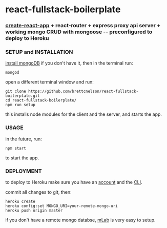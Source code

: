 # react-fullstack-boilerplate

### [create-react-app](https://github.com/facebook/create-react-app) + react-router + express proxy api server + working mongo CRUD with mongoose -- preconfigured to deploy to Heroku ###

### SETUP and INSTALLATION ###

[install mongoDB](https://docs.mongodb.com/manual/installation/) if you don't have it, then in the terminal run:
```
mongod
```

open a different terminal window and run:
```
git clone https://github.com/brettcnelson/react-fullstack-boilerplate.git
cd react-fullstack-boilerplate/
npm run setup
```

this installs node modules for the client and the server, and starts the app.

### USAGE ###

in the future, run:
```
npm start
```
to start the app.

### DEPLOYMENT ###

to deploy to Heroku make sure you have an [account](https://www.heroku.com/) and the [CLI](https://devcenter.heroku.com/articles/heroku-cli).

commit all changes to git, then:
```
heroku create
heroku config:set MONGO_URI=your-remote-mongo-uri
heroku push origin master
```

if you don't have a remote mongo databse, [mLab](https://mlab.com/signup/) is very easy to setup.
